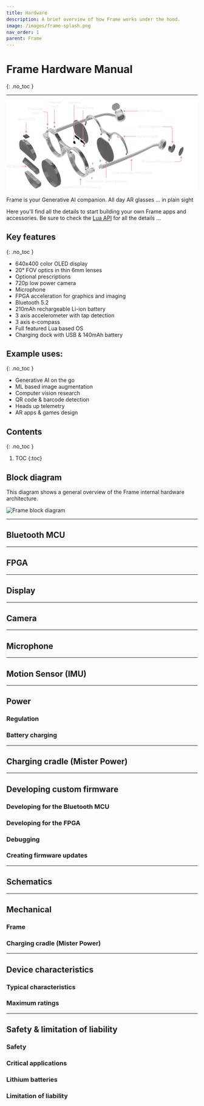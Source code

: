 ```yaml
---
title: Hardware
description: A brief overview of how Frame works under the hood.
image: /images/frame-splash.png
nav_order: 1
parent: Frame
---
```


# Frame Hardware Manual
{: .no_toc }

---

![Frame exploded view](/frame/images/frame-exploded-view.png)

Frame is your Generative AI companion. All day AR glasses ... in plain sight

Here you'll find all the details to start building your own Frame apps and accessories. Be sure to check the [Lua API](/frame/lua) for all the details ...

## Key features
{: .no_toc }
- 640x400 color OLED display
- 20° FOV optics in thin 6mm lenses
- Optional prescriptions
- 720p low power camera
- Microphone
- FPGA acceleration for graphics and imaging
- Bluetooth 5.2
- 210mAh rechargeable Li-ion battery
- 3 axis accelerometer with tap detection
- 3 axis e-compass
- Full featured Lua based OS
- Charging dock with USB & 140mAh battery

## Example uses:
{: .no_toc }
- Generative AI on the go
- ML based image augmentation
- Computer vision research
- QR code & barcode detection
- Heads up telemetry
- AR apps & games design

## Contents
{: .no_toc }

1. TOC
{:toc}

## Block diagram

This diagram shows a general overview of the Frame internal hardware architecture.

![Frame block diagram](/frame/images/frame-hardware-block-diagram.svg)

---

## Bluetooth MCU


---

## FPGA


---

## Display


---

## Camera


---

## Microphone


---

## Motion Sensor (IMU)


---

## Power


### Regulation


### Battery charging


---

## Charging cradle (Mister Power)


---

## Developing custom firmware


### Developing for the Bluetooth MCU


### Developing for the FPGA


### Debugging


### Creating firmware updates


---

## Schematics


---

## Mechanical

### Frame


### Charging cradle (Mister Power)


---

## Device characteristics

### Typical characteristics

### Maximum ratings


---

## Safety & limitation of liability

### Safety

### Critical applications

### Lithium batteries

### Limitation of liability
